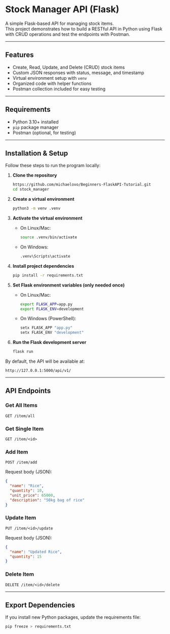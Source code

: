 # Stock Manager API (Flask)

A simple Flask-based API for managing stock items.  
This project demonstrates how to build a RESTful API in Python using Flask with CRUD operations and test the endpoints with Postman.

---

## Features
- Create, Read, Update, and Delete (CRUD) stock items
- Custom JSON responses with status, message, and timestamp
- Virtual environment setup with `venv`
- Organized code with helper functions
- Postman collection included for easy testing

---

## Requirements
- Python 3.10+ installed
- `pip` package manager
- Postman (optional, for testing)

---

## Installation & Setup

Follow these steps to run the program locally:

1. **Clone the repository**
   ```bash
   https://github.com/michaelovo/Beginners-FlaskAPI-Tutorial.git
   cd stock_manager
   ```

2. **Create a virtual environment**
   ```bash
   python3 -m venv .venv
   ```

3. **Activate the virtual environment**
   - On Linux/Mac:
     ```bash
     source .venv/bin/activate
     ```
   - On Windows:
     ```bash
     .venv\Scripts\activate
     ```

4. **Install project dependencies**
   ```bash
   pip install -r requirements.txt
   ```

5. **Set Flask environment variables (only needed once)**
   - On Linux/Mac:
     ```bash
     export FLASK_APP=app.py
     export FLASK_ENV=development
     ```
   - On Windows (PowerShell):
     ```bash
     setx FLASK_APP "app.py"
     setx FLASK_ENV "development"
     ```

6. **Run the Flask development server**
   ```bash
   flask run
   ```

By default, the API will be available at:
```
http://127.0.0.1:5000/api/v1/
```

---

## API Endpoints

### Get All Items
```
GET /item/all
```

### Get Single Item
```
GET /item/<id>
```

### Add Item
```
POST /item/add
```
Request body (JSON):
```json
{
  "name": "Rice",
  "quantity": 10,
  "unit_price": 65000,
  "description": "50kg bag of rice"
}
```

### Update Item
```
PUT /item/<id>/update
```
Request body (JSON):
```json
{
  "name": "Updated Rice",
  "quantity": 15
}
```

### Delete Item
```
DELETE /item/<id>/delete
```

---


## Export Dependencies

If you install new Python packages, update the requirements file:
```bash
pip freeze > requirements.txt
```